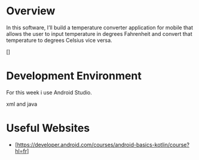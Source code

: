 # Overview

In this software, I’ll build a temperature converter application for mobile that allows the user
to input temperature in degrees Fahrenheit and convert that temperature to degrees Celsius vice versa.



[]

# Development Environment

For this week i use Android Studio.

xml and java

# Useful Websites


* [https://developer.android.com/courses/android-basics-kotlin/course?hl=fr]
